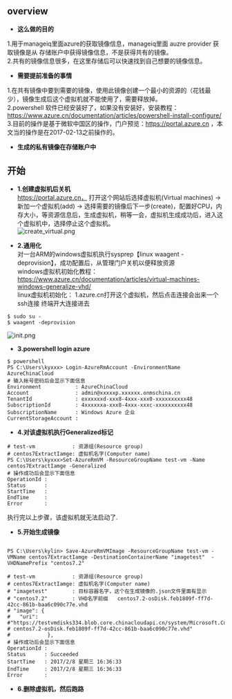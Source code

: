 ## **overview**   

* **这么做的目的**     

1.用于manageiq里面azure的获取镜像信息，manageiq里面 auzre provider 获取镜像是从 存储账户中获得镜像信息，不是获得共有的镜像。            
2.共有的镜像信息很多，在这里存储后可以快速找到自己想要的镜像信息。        

* **需要提前准备的事情**      

1.在共有镜像中要到需要的镜像，使用此镜像创建一个最小的资源的（花钱最少），镜像生成后这个虚拟机就不能使用了，需要释放掉。   
2.powershell 软件已经安装好了，如果没有安装好，安装教程：https://www.azure.cn/documentation/articles/powershell-install-configure/             
3.目前的操作是基于微软中国区的操作，门户预览：https://portal.azure.cn  ，本文当的操作是在2017-02-13之前操作的。     

* **生成的私有镜像在存储账户中**

## **开始**     

* **1.创建虚拟机后关机**    
https://portal.azure.cn， 打开这个网站后选择虚拟机(Virtual machines) -> 新加一个虚拟机(add) -> 选择需要的镜像后下一步(create)，配置好CPU，内存大小，等资源信息后，生成虚拟机，稍等一会，虚拟机生成成功后，进入这个虚拟机中，选择停止这个虚拟机。  
![create_virtual.png](https://bitbucket.org/repo/oE6yEX/images/2531739198-create_virtual.png)      

* **2.通用化**     
对一台ARM的windows虚拟机执行sysprep【linux waagent -deprovision】，成功配置后，从管理门户关机以便释放资源  
windows虚拟机初始化教程： https://www.azure.cn/documentation/articles/virtual-machines-windows-generalize-vhd/    
linux虚拟机初始化： 
1.azure.cn打开这个虚拟机，然后点击连接会出来一个ssh连接  终端开大连接进去
```
$ sudo su -
$ waagent -deprovision
```   
![init.png](https://bitbucket.org/repo/oE6yEX/images/3636706195-init.png)
  

* **3.powershell login azure**     

```
$ powershell
PS C:\Users\kyxxx> Login-AzureRmAccount -EnvironmentName AzureChinaCloud
# 输入帐号密码后会显示下面信息
Environment           : AzureChinaCloud
Account               : admin@xxxxxp.xxxxxx.onmschina.cn
TenantId              : exxxxxxd-xxx8-4xxx-xxx0-xxxxxxxxxx48
SubscriptionId        : 4xxxxxxa-xxx8-4xxx-xxxc-xxxxxxxxxx48
SubscriptionName      : Windows Azure 企业
CurrentStorageAccount :
```      
* **4.对该虚拟机执行Generalized标记**      

```
# test-vm            : 资源组(Resource group) 
# centos7ExtractIamge: 虚拟机名字(Computer name)
PS C:\Users\kyxxx>Set-AzureRmVM -ResourceGroupName test-vm -Name centos7ExtractIamge -Generalized
# 操作成功后会显示下面信息
OperationId :
Status      :
StartTime   :
EndTime     :
Error       :
```      
执行完以上步骤，该虚拟机就无法启动了.     

* **5.开始生成镜像**   
```

PS C:\Users\kylin> Save-AzureRmVMImage -ResourceGroupName test-vm -VMName centos7ExtractIamge -DestinationContainerName "imagetest"  -VHDNamePrefix "centos7.2"    

# test-vm            : 资源组(Resource group) 
# centos7ExtractIamge: 虚拟机名字(Computer name)
# "imagetest"        : 目标容器名字，这个在生成镜像的.json文件里面有显示
# "centos7.2"        : VHD名字前缀   centos7.2-osDisk.feb1809f-ff7d-42cc-861b-baa6c090c77e.vhd
# "image": {
#   "uri": #"https://testvmdisks334.blob.core.chinacloudapi.cn/system/Microsoft.Compute/Images/imagetest/
# centos7.2-osDisk.feb1809f-ff7d-42cc-861b-baa6c090c77e.vhd"
#            },
# 操作成功后会显示下面信息
OperationId :
Status      : Succeeded
StartTime   : 2017/2/8 星期三 16:36:33
EndTime     : 2017/2/8 星期三 16:36:33
Error       :
```    

* **6.删除虚拟机，然后跑路**